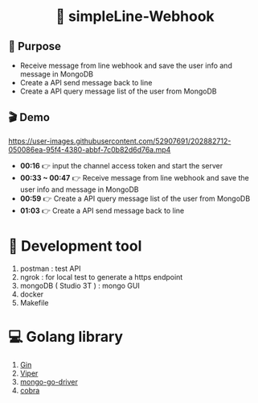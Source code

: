 # <h1 align="center"> :bell: simpleLine-Webhook </h1>

## 💪 Purpose

- Receive message from line webhook and save the user info and message in MongoDB
- Create a API send message back to line
- Create a API query message list of the user from MongoDB

## :clapper: Demo

https://user-images.githubusercontent.com/52907691/202882712-050086ea-95f4-4380-abbf-7c0b82d6d76a.mp4

- **00:16** :point_right: input the channel access token and start the server
- **00:33 ~ 00:47** :point_right: Receive message from line webhook and save the user info and message in MongoDB
- **00:59** :point_right: Create a API query message list of the user from MongoDB
- **01:03** :point_right: Create a API send message back to line

# :toolbox: Development tool

1. postman : test API
1. ngrok : for local test to generate a https endpoint
1. mongoDB ( Studio 3T ) : mongo GUI
1. docker
1. Makefile

# :computer: Golang library

1. [Gin](https://github.com/gin-gonic/gin)
1. [Viper](https://github.com/spf13/viper)
1. [mongo-go-driver](https://github.com/mongodb/mongo-go-driver)
1. [cobra](https://github.com/spf13/cobra)

